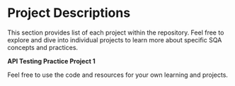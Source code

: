 # Project Descriptions
This section provides list of each project within the repository. Feel free to explore and dive into individual projects to learn more about specific SQA concepts and practices.

**API Testing Practice Project 1** 

Feel free to use the code and resources for your own learning and projects.
